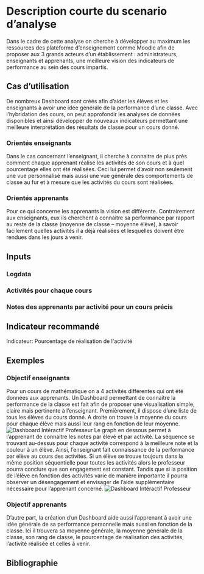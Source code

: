 # Description courte du scenario d’analyse

Dans le cadre de cette analyse on cherche à développer au maximum les ressources des plateforme d’enseignement comme Moodle afin de proposer aux 3 grands acteurs d’un établissement : administrateurs, enseignants et apprenants, une meilleure vision des indicateurs de performance au sein des cours impartis.

## Cas d’utilisation

De nombreux Dashboard sont créés afin d’aider les élèves et les enseignants à avoir une idée générale de la performance d’une classe. Avec l’hybridation des cours, on peut approfondir les analyses de données disponibles et ainsi développer de nouveaux indicateurs permettant une meilleure interprétation des résultats de classe pour un cours donné.

### Orientés enseignants

Dans le cas concernant l’enseignant, il cherche à connaitre de plus près comment chaque apprenant réalise les activités de son cours et à quel pourcentage elles ont été réalisées. Ceci lui permet d’avoir non seulement une vue personnalisé mais aussi une vue générale des comportements de classe au fur et à mesure que les activités du cours sont réalisées.

### Orientés apprenants

Pour ce qui concerne les apprenants la vision est différente. Contrairement aux enseignants, eux ils cherchent à connaitre sa performance par rapport au reste de la classe (moyenne de classe – moyenne élève), à savoir facilement quelles activités il a déjà réalisées et lesquelles doivent être rendues dans les jours à venir.

## Inputs

### Logdata
  
### Activités pour chaque cours

### Notes des apprenants par activité pour un cours précis

## Indicateur recommandé

Indicateur: Pourcentage de réalisation de l'activité

## Exemples

### Objectif enseignants

Pour un cours de mathématique on a 4 activités différentes qui ont été données aux apprenants. Un Dashboard permettant de connaitre la performance de la classe est fait afin de proposer une visualisation simple, claire mais pertinente à l’enseignant.
Premièrement, il dispose d’une liste de tous les élèves du cours donné. A droite on trouve la moyenne du cours pour chaque élève mais aussi leur rang en fonction de leur moyenne.
![Dashboard Intéractif Professeur](https://github.com/Hype-13/Learning-Analytics/blob/main/Dashboard%20Examples/Exemples/Exemple%20Dashboard%20Professeur.PNG)
Le graph en dessous permet à l’apprenant de connaitre les notes par élevé et par activité. La séquence se trouvant au-dessus pour chaque activité correspond à la meilleure note et la couleur à un élève. Ainsi, l’enseignant fait connaissance de la performance par élève au cours des activités. Si un élève se trouve toujours dans la même position séquentielle pour toutes les activités alors le professeur pourra conclure que son engagement est constant. Tandis que si la position de l’élève en fonction des activités varie de manière importante il pourra observer un désengagement et envisager de l’aide supplémentaire nécessaire pour l’apprenant concerné.
![Dashboard Intéractif Professeur](https://github.com/Hype-13/Learning-Analytics/blob/main/Dashboard%20Examples/Exemples/Exemple%20Dashboard%20Interactif%20Professeur.PNG)

### Objectif apprenants

D’autre part, la création d’un Dashboard aide aussi l’apprenant à avoir une idée générale de sa performance personnelle mais aussi en fonction de la classe. Ici il trouvera sa moyenne générale, la moyenne générale de la classe, son rang de classe, le pourcentage de réalisation des activités, l’activité réalisée et celles à venir.

## Bibliographie
